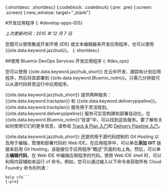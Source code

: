 {:shortdesc: .shortdesc}
{:codeblock: .codeblock}
{:pre: .pre}
{:screen: .screen}
{:new_window: target="_blank"}

#开发应用程序 
{: #develop-apps-IDS}

*上次更新时间：2015 年 12 月 7 日*  

您既可以使用集成开发环境 (IDE) 或文本编辑器来开发应用程序，也可以使用 {{site.data.keyword.jazzhub}}。
{: shortdesc}

##使用 Bluemix DevOps Services 开发应用程序
{: #dev_ops}

您可以使用 {{site.data.keyword.jazzhub_short}} 在云中开发、跟踪和计划应用程序，然后将其部署到 {{site.data.keyword.Bluemix_notm}}。只需几分钟就可以从源代码转至运行中应用程序。  

{{site.data.keyword.jazzhub_short}} 提供两种服务：{{site.data.keyword.trackplan}} 和 {{site.data.keyword.deliverypipeline}}。{{site.data.keyword.trackplan}} 服务用于灵活规划。{{site.data.keyword.deliverypipeline}} 服务可实现构建和部署自动化。在 {{site.data.keyword.Bluemix_notm}}“目录”中，可以找到这些服务。要了解有关如何使用它们的更多信息，请参阅 [Track & Plan 入门](../services/TrackPlan/index.html#gettingstartedtemplate)和 [Delivery Pipeline 入门](../services/DeliveryPipeline/index.html#getstartwithCD)。 

{{site.data.keyword.jazzhub_short}} 还提供用于源代码控制的 Git Hosting 以及用于编辑、管理和部署代码的 Web IDE。在应用程序中，可以单击**添加 GIT** 链接来启用 Git Hosting，该链接位于应用程序“概述”页面的右上角。然后，可以单击**编辑代码**，在 Web IDE 中编辑应用程序的代码。使用 Web IDE shell 时，可以利用内容辅助来运行 cf 命令。例如，您可以通过输入以下命令来获取所有 Cloud Foundry 命令的列表：  
```
help cfo```
{:pre}
